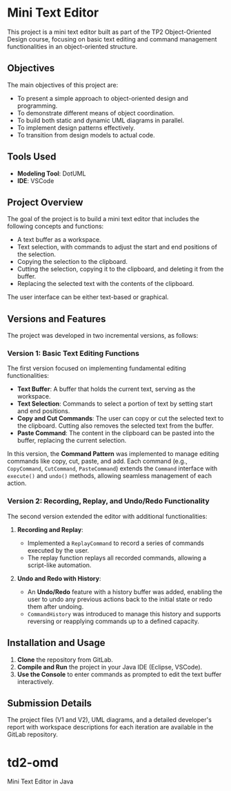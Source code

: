 # Mini Text Editor

This project is a mini text editor built as part of the TP2 Object-Oriented Design course, focusing on basic text editing and command management functionalities in an object-oriented structure.

## Objectives

The main objectives of this project are:
- To present a simple approach to object-oriented design and programming.
- To demonstrate different means of object coordination.
- To build both static and dynamic UML diagrams in parallel.
- To implement design patterns effectively.
- To transition from design models to actual code.

## Tools Used

- **Modeling Tool**: DotUML
- **IDE**: VSCode

## Project Overview

The goal of the project is to build a mini text editor that includes the following concepts and functions:
- A text buffer as a workspace.
- Text selection, with commands to adjust the start and end positions of the selection.
- Copying the selection to the clipboard.
- Cutting the selection, copying it to the clipboard, and deleting it from the buffer.
- Replacing the selected text with the contents of the clipboard.

The user interface can be either text-based or graphical.

## Versions and Features

The project was developed in two incremental versions, as follows:

### Version 1: Basic Text Editing Functions

The first version focused on implementing fundamental editing functionalities:

- **Text Buffer**: A buffer that holds the current text, serving as the workspace.
- **Text Selection**: Commands to select a portion of text by setting start and end positions.
- **Copy and Cut Commands**: The user can copy or cut the selected text to the clipboard. Cutting also removes the selected text from the buffer.
- **Paste Command**: The content in the clipboard can be pasted into the buffer, replacing the current selection.

In this version, the **Command Pattern** was implemented to manage editing commands like copy, cut, paste, and add. Each command (e.g., `CopyCommand`, `CutCommand`, `PasteCommand`) extends the `Command` interface with `execute()` and `undo()` methods, allowing seamless management of each action.

### Version 2: Recording, Replay, and Undo/Redo Functionality

The second version extended the editor with additional functionalities:

1. **Recording and Replay**: 
   - Implemented a `ReplayCommand` to record a series of commands executed by the user. 
   - The replay function replays all recorded commands, allowing a script-like automation.

2. **Undo and Redo with History**:
   - An **Undo/Redo** feature with a history buffer was added, enabling the user to undo any previous actions back to the initial state or redo them after undoing.
   - `CommandHistory` was introduced to manage this history and supports reversing or reapplying commands up to a defined capacity.

## Installation and Usage

1. **Clone** the repository from GitLab.
2. **Compile and Run** the project in your Java IDE (Eclipse, VSCode).
3. **Use the Console** to enter commands as prompted to edit the text buffer interactively.

## Submission Details

The project files (V1 and V2), UML diagrams, and a detailed developer's report with workspace descriptions for each iteration are available in the GitLab repository.
# td2-omd
Mini Text Editor in Java
